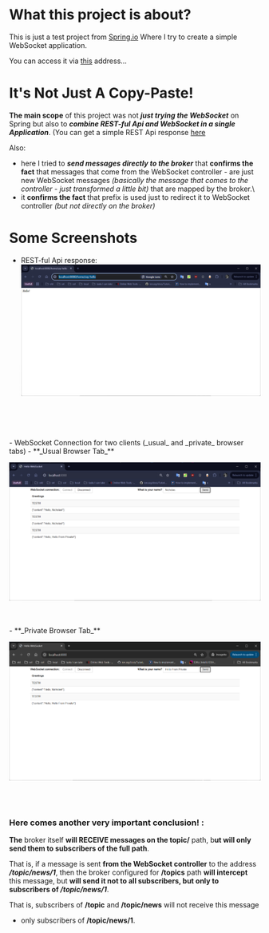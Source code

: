# What this project is about?

This is just a test project from [Spring.io](https://spring.io/guides/gs/messaging-stomp-websocket)
Where I try to create a simple WebSocket application.

You can access it via [this](http://localhost:8080) address...

# It's Not Just A Copy-Paste!
**The main scope** of this project was not **_just trying the WebSocket_** on Spring but also to 
**_combine REST-ful Api and WebSocket in a single Application_**. (You can get a simple REST Api 
response [here](http://localhost:8080/home/say-hello)

Also:
- here I tried to **_send messages directly to the broker_** that **confirms the fact** that messages
that come from the WebSocket controller - are just new WebSocket messages 
_(basically the message that comes to the controller - just transformed a little bit)_ that are mapped 
by the broker.\
- it **confirms the fact** that prefix is used just to redirect it to WebSocket controller 
_(but not directly on the broker)_

# Some Screenshots

- REST-ful Api response:
![REST-api-response](src/main/resources/markdown/images/REST-api-response.png)
<br>
<br>
<br>
<br>
- WebSocket Connection for two clients (_usual_ and _private_ browser tabs)
    - **_Usual Browser Tab_**
  
![usual-browser-tab-client.png](src/main/resources/markdown/images/usual-browser-tab-client.png)

<br>
<br>
    - **_Private Browser Tab_**

![private-browser-tab-client.png](src/main/resources/markdown/images/private-browser-tab-client.png)
  
<br>
<br>

### Here comes another very important conclusion! : 
**The** broker itself **will RECEIVE messages on the topic/** path, 
b**ut will only send them to subscribers of the full path**. 

That is, if a message is sent **from the WebSocket controller** to the address **_/topic/news/1_**, 
then the broker configured for **/topics** path **will intercept** this message, 
but **will send it not to all subscribers, but only to subscribers of _/topic/news/1_**. 

That is, subscribers of **/topic** and **/topic/news** will not receive this message 
- only subscribers of **/topic/news/1**.